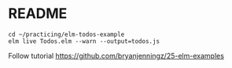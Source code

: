 # README

```
cd ~/practicing/elm-todos-example
elm live Todos.elm --warn --output=todos.js
```

Follow tutorial https://github.com/bryanjenningz/25-elm-examples
